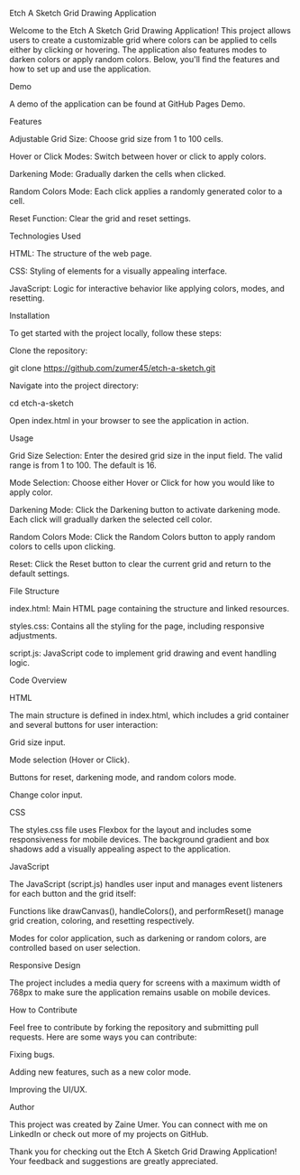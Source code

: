 Etch A Sketch Grid Drawing Application

Welcome to the Etch A Sketch Grid Drawing Application! This project allows users to create a customizable grid where colors can be applied to cells either by clicking or hovering. The application also features modes to darken colors or apply random colors. Below, you'll find the features and how to set up and use the application.

Demo

A demo of the application can be found at GitHub Pages Demo.

Features

Adjustable Grid Size: Choose grid size from 1 to 100 cells.

Hover or Click Modes: Switch between hover or click to apply colors.

Darkening Mode: Gradually darken the cells when clicked.

Random Colors Mode: Each click applies a randomly generated color to a cell.

Reset Function: Clear the grid and reset settings.

Technologies Used

HTML: The structure of the web page.

CSS: Styling of elements for a visually appealing interface.

JavaScript: Logic for interactive behavior like applying colors, modes, and resetting.

Installation

To get started with the project locally, follow these steps:

Clone the repository:

git clone https://github.com/zumer45/etch-a-sketch.git

Navigate into the project directory:

cd etch-a-sketch

Open index.html in your browser to see the application in action.

Usage

Grid Size Selection: Enter the desired grid size in the input field. The valid range is from 1 to 100. The default is 16.

Mode Selection: Choose either Hover or Click for how you would like to apply color.

Darkening Mode: Click the Darkening button to activate darkening mode. Each click will gradually darken the selected cell color.

Random Colors Mode: Click the Random Colors button to apply random colors to cells upon clicking.

Reset: Click the Reset button to clear the current grid and return to the default settings.

File Structure

index.html: Main HTML page containing the structure and linked resources.

styles.css: Contains all the styling for the page, including responsive adjustments.

script.js: JavaScript code to implement grid drawing and event handling logic.

Code Overview

HTML

The main structure is defined in index.html, which includes a grid container and several buttons for user interaction:

Grid size input.

Mode selection (Hover or Click).

Buttons for reset, darkening mode, and random colors mode.

Change color input.

CSS

The styles.css file uses Flexbox for the layout and includes some responsiveness for mobile devices. The background gradient and box shadows add a visually appealing aspect to the application.

JavaScript

The JavaScript (script.js) handles user input and manages event listeners for each button and the grid itself:

Functions like drawCanvas(), handleColors(), and performReset() manage grid creation, coloring, and resetting respectively.

Modes for color application, such as darkening or random colors, are controlled based on user selection.

Responsive Design

The project includes a media query for screens with a maximum width of 768px to make sure the application remains usable on mobile devices.

How to Contribute

Feel free to contribute by forking the repository and submitting pull requests. Here are some ways you can contribute:

Fixing bugs.

Adding new features, such as a new color mode.

Improving the UI/UX.

Author

This project was created by Zaine Umer. You can connect with me on LinkedIn or check out more of my projects on GitHub.



Thank you for checking out the Etch A Sketch Grid Drawing Application! Your feedback and suggestions are greatly appreciated.

